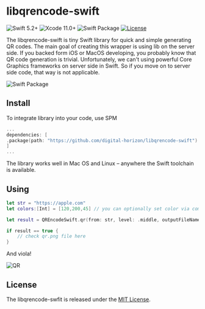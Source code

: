 # libqrencode-swift

![Swift 5.2+](https://img.shields.io/badge/Swift-5.2%2B-orange.svg)
![Xcode 11.0+](https://img.shields.io/badge/Xcode-11%2B-blue.svg)
![Swift Package](https://img.shields.io/badge/Dependency%20Manager-Swift%20PM-orange)
[![License](https://img.shields.io/badge/license-MIT-green)](/LICENSE)

The libqrencode-swift is tiny Swift library for quick and simple generating QR codes. The main goal of creating this wrapper is using lib on the server side. If you backed form iOS or MacOS developing, you probably know that QR code generation is trivial. Unfortunately, we can't using powerful Core Graphics frameworks on server side in Swift. So if you move on to server side code, that way is not applicable.

![Swift Package](https://swift.org/assets/images/swift.svg)

## Install
To integrate library into your code, use SPM

```swift
...
dependencies: [
.package(path: "https://github.com/digital-horizon/libqrencode-swift")
]
...
```
The library works well in Mac OS and Linux – anywhere the Swift toolchain is available.

## Using

```swift
let str = "https://apple.com"
let colors:[Int] = [120,200,45] // you can optionally set color via components (or pass nil to black by default)

let result = QREncodeSwift.qr(from: str, level: .middle, outputFileName: "qr.png", colorComponents:nil)

if result == true {
    // check qr.png file here
}
```
And viola!

![QR](https://github.com/digital-horizon/libqrencode-swift/blob/master/qr.png?raw=true)

## License
The libqrencode-swfit is released under the [MIT License](LICENSE).

